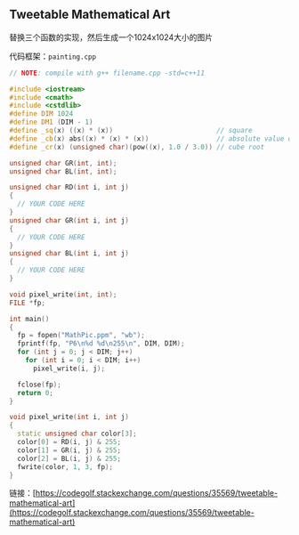 ## Tweetable Mathematical Art
替换三个函数的实现，然后生成一个1024x1024大小的图片

代码框架：`painting.cpp`
```c++
// NOTE: compile with g++ filename.cpp -std=c++11

#include <iostream>
#include <cmath>
#include <cstdlib>
#define DIM 1024
#define DM1 (DIM - 1)
#define _sq(x) ((x) * (x))                          // square
#define _cb(x) abs((x) * (x) * (x))                 // absolute value of cube
#define _cr(x) (unsigned char)(pow((x), 1.0 / 3.0)) // cube root

unsigned char GR(int, int);
unsigned char BL(int, int);

unsigned char RD(int i, int j)
{
  // YOUR CODE HERE
}
unsigned char GR(int i, int j)
{
  // YOUR CODE HERE
}
unsigned char BL(int i, int j)
{
  // YOUR CODE HERE
}

void pixel_write(int, int);
FILE *fp;

int main()
{
  fp = fopen("MathPic.ppm", "wb");
  fprintf(fp, "P6\n%d %d\n255\n", DIM, DIM);
  for (int j = 0; j < DIM; j++)
    for (int i = 0; i < DIM; i++)
      pixel_write(i, j);

  fclose(fp);
  return 0;
}

void pixel_write(int i, int j)
{
  static unsigned char color[3];
  color[0] = RD(i, j) & 255;
  color[1] = GR(i, j) & 255;
  color[2] = BL(i, j) & 255;
  fwrite(color, 1, 3, fp);
}
```

链接：[https://codegolf.stackexchange.com/questions/35569/tweetable-mathematical-art](https://codegolf.stackexchange.com/questions/35569/tweetable-mathematical-art)

